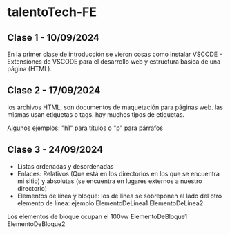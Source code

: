 # talentoTech-FE

## Clase 1 - 10/09/2024

En la primer clase de introducción se vieron cosas como instalar VSCODE - Extensiónes de VSCODE para el desarrollo web y estructura básica de una página (HTML).

## Clase 2 - 17/09/2024

los archivos HTML, son documentos de maquetación para páginas web. las mismas usan etiquetas o tags. hay muchos tipos de etiquetas.

Algunos ejemplos: "h1" para títulos o "p" para párrafos

## Clase 3 - 24/09/2024
- Listas ordenadas y desordenadas
- Enlaces: Relativos (Que está en los directorios en los que se encuentra mi sitio) y absolutas (se encuentra en lugares externos a nuestro directorio)
- Elementos de línea y bloque: los de línea se sobreponen al lado del otro elemento de línea: ejemplo
ElementoDeLinea1 ElementoDeLínea2

Los elementos de bloque ocupan el 100vw
ElementoDeBloque1
ElementoDeBloque2
